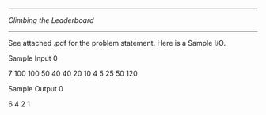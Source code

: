 **************************
*Climbing the Leaderboard*
**************************

See attached .pdf for the problem statement. Here is a Sample I/O.


Sample Input 0

7
100 100 50 40 40 20 10
4
5 25 50 120

Sample Output 0

6
4
2
1